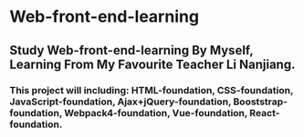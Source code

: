 # Web-front-end-learning
## Study Web-front-end-learning By Myself, Learning From My Favourite Teacher Li Nanjiang.
### This project will including: HTML-foundation, CSS-foundation, JavaScript-foundation, Ajax+jQuery-foundation, Booststrap-foundation, Webpack4-foundation, Vue-foundation, React-foundation.
